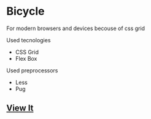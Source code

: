 # Bicycle

For modern browsers and devices becouse of css grid

Used tecnologies 

* CSS Grid
* Flex Box

Used preprocessors

* Less
* Pug

## [View It](https://grant-inna.github.io/Bicycle/)

